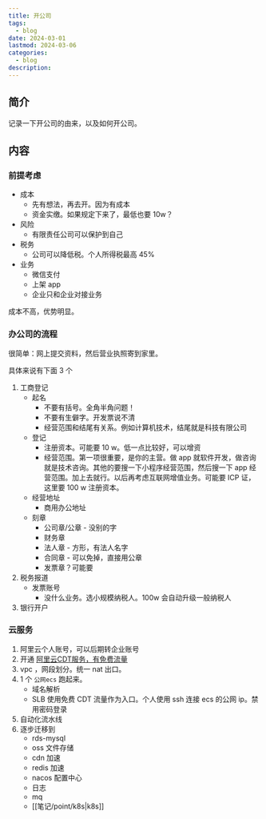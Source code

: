 ```yaml
---
title: 开公司
tags:
  - blog
date: 2024-03-01
lastmod: 2024-03-06
categories:
  - blog
description: 
---
```


## 简介

记录一下开公司的由来，以及如何开公司。

## 内容

### 前提考虑

- 成本
    - 先有想法，再去开。因为有成本
    - 资金实缴。如果规定下来了，最低也要 10w？
- 风险
    - 有限责任公司可以保护到自己
- 税务
    - 公司可以降低税。个人所得税最高 45%
- 业务
    - 微信支付
    - 上架 app
    - 企业只和企业对接业务

成本不高，优势明显。

### 办公司的流程

很简单：网上提交资料，然后营业执照寄到家里。

具体来说有下面 3 个

1. 工商登记
    - 起名
        - 不要有括号。全角半角问题！
        - 不要有生僻字。开发票说不清
        - 经营范围和结尾有关系。例如计算机技术，结尾就是科技有限公司
    - 登记
        - 注册资本。可能要 10 w。低一点比较好，可以增资
        - 经营范围。第一项很重要，是你的主营。做 app 就软件开发，做咨询就是技术咨询。其他的要搜一下小程序经营范围，然后搜一下 app 经营范围。加上去就行。以后再考虑互联网增值业务。可能要 ICP 证，这里要 100 w 注册资本。
    - 经营地址
        - 商用办公地址
    - 刻章
        - 公司章/公章 - 没别的字
        - 财务章
        - 法人章 - 方形，有法人名字
        - 合同章 - 可以免掉，直接用公章
        - 发票章？可能要
2. 税务报道
    - 发票账号
        - 没什么业务。选小规模纳税人。100w 会自动升级一般纳税人
3. 银行开户

### 云服务

1. 阿里云个人账号，可以后期转企业账号
2. 开通 [阿里云CDT服务，有免费流量](https://help.aliyun.com/zh/cdt/product-overview/what-is-cdt)
3. vpc ，网段划分。统一 nat 出口。
4. 1 个 `公网ecs` 跑起来。
    - 域名解析
    - SLB 使用免费 CDT 流量作为入口。个人使用 ssh 连接 ecs 的公网 ip。禁用密码登录
5. 自动化流水线
6. 逐步迁移到
    - rds-mysql
    - oss 文件存储
    - cdn 加速
    - redis 加速
    - nacos 配置中心
    - 日志
    - mq
    - [[笔记/point/k8s|k8s]]
